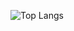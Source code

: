 ![Top Langs](https://github-readme-stats.vercel.app/api/top-langs/?username=Mickaellysilva&hide_progress=true)
